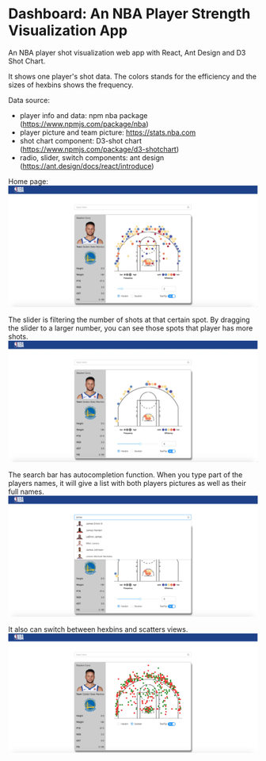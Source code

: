 # Dashboard: An NBA Player Strength Visualization App

An NBA player shot visualization web app with React, Ant Design and D3 Shot Chart.

It shows one player's shot data. The colors stands for the efficiency and the sizes of hexbins shows the frequency.

Data source:
* player info and data: npm nba package (https://www.npmjs.com/package/nba)
* player picture and team picture: https://stats.nba.com
* shot chart component: D3-shot chart (https://www.npmjs.com/package/d3-shotchart)
* radio, slider, switch components: ant design (https://ant.design/docs/react/introduce)

Home page:
![alt text](https://github.com/milkteathecat/nba/blob/master/home1.jpg)

The slider is filtering the number of shots at that certain spot.
By dragging the slider to a larger number, you can see those spots that player has more shots.
![alt text](https://github.com/milkteathecat/nba/blob/master/home2.jpg)

The search bar has autocompletion function. When you type part of the players names, it will give a list with both players pictures as well as their full names.
![alt text](https://github.com/milkteathecat/nba/blob/master/autocompletion.jpg)

It also can switch between hexbins and scatters views.
![alt text](https://github.com/milkteathecat/nba/blob/master/home3.jpg)
